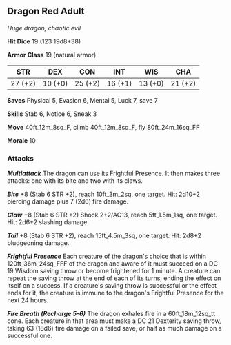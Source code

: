## Dragon Red Adult

*Huge dragon, chaotic evil*

**Hit Dice** 19 (123 19d8+38)

**Armor Class** 19 (natural armor)

| STR     | DEX     | CON     | INT     | WIS     | CHA     |
|---------|---------|---------|---------|---------|---------|
| 27 (+2) | 10 (+0) | 25 (+2) | 16 (+1) | 13 (+0) | 21 (+2) |

**Saves** Physical 5, Evasion 6, Mental 5, Luck 7, save 7

**Skills** Stab 6, Notice 6, Sneak 3

**Move** 40ft\_12m\_8sq\_F, climb 40ft\_12m\_8sq\_F, fly 80ft\_24m\_16sq\_FF

**Morale** 10

### Attacks

***Multiattack*** The dragon can use its Frightful Presence. It then makes three attacks: one with its bite and two with its claws.

***Bite*** +8 (Stab 6 STR +2), reach 10ft\_3m\_2sq, one target. Hit: 2d10+2 piercing damage plus 7 (2d6) fire damage.

***Claw*** +8 (Stab 6 STR +2) Shock 2+2/AC13, reach 5ft\_1.5m\_1sq, one target. Hit: 2d6+2 slashing damage.

***Tail*** +8 (Stab 6 STR +2), reach 15ft\_4.5m\_3sq, one target. Hit: 2d8+2 bludgeoning damage.

***Frightful Presence*** Each creature of the dragon's choice that is within 120ft\_36m\_24sq\_FFF of the dragon and aware of it must succeed on a DC 19 Wisdom saving throw or become frightened for 1 minute. A creature can repeat the saving throw at the end of each of its turns, ending the effect on itself on a success. If a creature's saving throw is successful or the effect ends for it, the creature is immune to the dragon's Frightful Presence for the next 24 hours.

***Fire Breath (Recharge 5-6)*** The dragon exhales fire in a 60ft\_18m\_12sq\_tt cone. Each creature in that area must make a DC 21 Dexterity saving throw, taking 63 (18d6) fire damage on a failed save, or half as much damage on a successful one.

